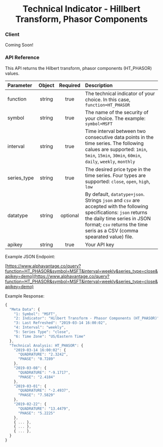 <center>
  <h1>Technical Indicator - Hillbert Transform, Phasor Components</h1>
</center>

<!-- tabs:start -->

### **Client**

Coming Soon!

### **API Reference**

This API returns the Hilbert transform, phasor components (HT_PHASOR) values. 

| Parameter       | Object  | Required  | Description |
| :---            | :---:   | :---:     | :---        |
| function        | string  | true      | The technical indicator of your choice. In this case, `function=HT_PHASOR` |
| symbol          | string  | true      | The name of the security of your choice. The example: `symbol=MSFT` |
| interval        | string  | true      | Time interval between two consecutive data points in the time series. The following calues are supported: `1min`, `5min`, `15min`, `30min`, `60min`, `daily`, `weekly`, `monthly` |
| series_type     | string  | true      | The desired price type in the time series. Four types are supported: `close`, `open`, `high`, `low` |
| datatype        | string  | optional  | By default, `datatype=json`. Strings `json` and `csv` are accepted with the following specifications: `json` returns the daily time series in JSON format; `csv` returns the time seris as a CSV (comma spearated value) file. |
| apikey          | string  | true      | Your API key | 

Example JSON Endpoint:  


[https://www.alphavantage.co/query?function=HT_PHASOR&symbol=MSFT&interval=weekly&series_type=close&apikey=demo](https://www.alphavantage.co/query?function=HT_PHASOR&symbol=MSFT&interval=weekly&series_type=close&apikey=demo)

Example Response:  

```javascript
{
  "Meta Data": {
    "1: Symbol": "MSFT",
    "2: Indicator": "Hilbert Transform - Phasor Components (HT_PHASOR)",
    "3: Last Refreshed": "2019-03-14 16:00:02",
    "4: Interval": "weekly",
    "5: Series Type": "close",
    "6: Time Zone": "US/Eastern Time"
  },
  "Technical Analysis: HT_PHASOR": {
    "2019-03-14 16:00:02": {
      "QUADRATURE": "2.3242",
      "PHASE": "0.7289"
    },
    "2019-03-08": {
      "QUADRATURE": "-9.1717",
      "PHASE": "2.4184"
    },
    "2019-03-01": {
      "QUADRATURE": "-2.4937",
      "PHASE": "7.5829"
    },
    "2019-02-22": {
      "QUADRATURE": "13.4479",
      "PHASE": "5.2225"
    },
    { ... },
    { ... },
    { ... },
  }
}
```

<!-- tabs:end -->
